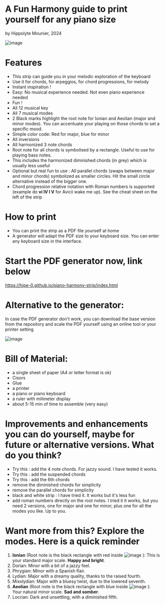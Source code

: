# A Fun Harmony guide to print yourself for any piano size
  by Hippolyte Mounier, 2024


![image](https://github.com/user-attachments/assets/fb1200bb-87b1-4d79-9293-5d27271177d8)

# Features

- This strip can guide you in your melodic exploration of the keyboard
- Use it for chords, for arpeggios, for chord progressions, for melody
- Instant inspiration !
- Easy: No musical experience needed. Not even piano experience needed
- Fun !
- All 12 musical key
- All 7 musical modes
- 2 Black marks highlight the root note for Ionian and Aeolian (major and minor modes). You can accentuate your playing on those chords to set a specific mood.
- Simple color code: Red for major, blue for minor
- All inversions
- All harmonized 3 note chords
- Root note for all chords is symbolised by a rectangle. Useful to use for playing bass notes.
- This includes the harmonized diminished chords (in grey) which is usually less useful
- Optional but real fun to use : All parallel chords (swaps between major and minor chords) symbolized as smaller circles. Hit the small circle alternative instead of the bigger one.
- Chord progression relative notation with Roman numbers is supported (example do **vi IV I V** for Avicii wake me up). See the cheat sheet on the left of the strip 

# How to print
- You can print the strip as a PDF file yourself at home
- A generator will adapt the PDF size to your keyboard size. You can enter any keyboard size in the interface.

# Start the PDF generator now, link below
https://hipe-0.github.io/piano-harmony-strip/index.html

# Alternative to the generator: 
In case the PDF generator don't work, you can download the base version from the repository and scale the PDF yourself using an online tool or your printer setting

![image](https://github.com/user-attachments/assets/50101862-e52e-4919-b2ba-2cfa712984e7)

# Bill of Material:
- a single sheet of paper (A4 or letter format is ok)
- Cisors
- Glue
- a printer
- a piano or piano keyboard
- a ruler with milimeter display
- about 5-15 min of time to assemble (very easy)

# Improvements and enhancements you can do yourself, maybe for future or alternative versions. What do you think?
- Try this : add the 4 note chords. For jazzy sound. I have tested it works.
- Try this : add the suspended chords
- Try this : add the 6th chords
- remove the diminished chords for simplicity
- remove the parallel chords for simplicity
- black and white strip : I have tried it. It works but it's less fun
- add roman numbers directly on the root notes. I tried it it works, but you need 2 versions, one for major and one for minor, plus one for all the modes you like. Up to you.

# Want more from this? Explore the modes. Here is a quick reminder
1. **Ionian** (Root note is the black rectangle with red inside ![image](https://github.com/user-attachments/assets/793473ca-9364-4b57-acfd-4bb66c171d23)
): This is your standard major scale. **Happy and bright**.
2. Dorian: Minor with a bit of a jazzy feel.
3. Phrygian: Minor with a Spanish flair.
4. Lydian: Major with a dreamy quality, thanks to the raised fourth.
5. Mixolydian: Major with a bluesy twist, due to the lowered seventh.
6. **Aeolian** (Root note is the black rectangle with blue inside ![image](https://github.com/user-attachments/assets/ed583ddd-0087-42f3-b30c-d9995efb3a03)
): Your natural minor scale. **Sad and somber**.
7. Locrian: Dark and unsettling, with a diminished fifth.
